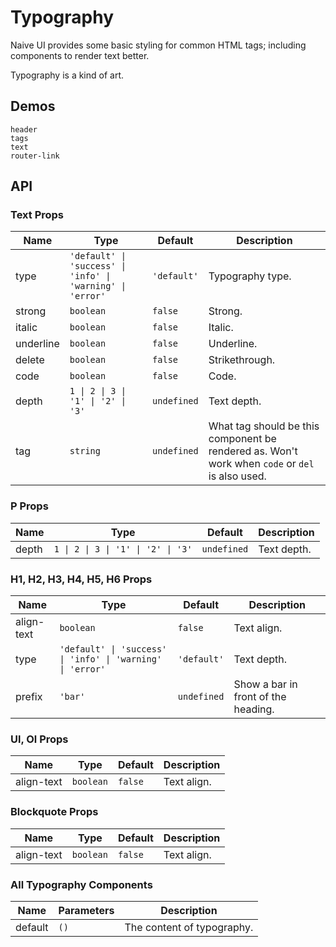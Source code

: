 # Typography

Naive UI provides some basic styling for common HTML tags; including components to render text better.

Typography is a kind of art.

## Demos

```demo
header
tags
text
router-link
```

## API

### Text Props

| Name | Type | Default | Description |
| --- | --- | --- | --- |
| type | `'default' \| 'success' \| 'info' \| 'warning' \| 'error'` | `'default'` | Typography type. |
| strong | `boolean` | `false` | Strong. |
| italic | `boolean` | `false` | Italic. |
| underline | `boolean` | `false` | Underline. |
| delete | `boolean` | `false` | Strikethrough. |
| code | `boolean` | `false` | Code. |
| depth | `1 \| 2 \| 3 \| '1' \| '2' \| '3'` | `undefined` | Text depth. |
| tag | `string` | `undefined` | What tag should be this component be rendered as. Won't work when `code` or `del` is also used. |

### P Props

| Name  | Type                               | Default     | Description |
| ----- | ---------------------------------- | ----------- | ----------- |
| depth | `1 \| 2 \| 3 \| '1' \| '2' \| '3'` | `undefined` | Text depth. |

### H1, H2, H3, H4, H5, H6 Props

| Name | Type | Default | Description |
| --- | --- | --- | --- |
| align-text | `boolean` | `false` | Text align. |
| type | `'default' \| 'success' \| 'info' \| 'warning' \| 'error'` | `'default'` | Text depth. |
| prefix | `'bar'` | `undefined` | Show a bar in front of the heading. |

### Ul, Ol Props

| Name       | Type      | Default | Description |
| ---------- | --------- | ------- | ----------- |
| align-text | `boolean` | `false` | Text align. |

### Blockquote Props

| Name       | Type      | Default | Description |
| ---------- | --------- | ------- | ----------- |
| align-text | `boolean` | `false` | Text align. |

### All Typography Components

| Name    | Parameters | Description                |
| ------- | ---------- | -------------------------- |
| default | `()`       | The content of typography. |
